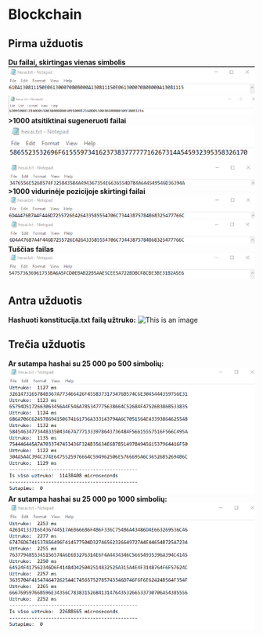 # Blockchain

## **Pirma užduotis**
**Du failai, skirtingas vienas simbolis**
![This is an image](/assets/vienas.png)
![This is an image](/assets/vienas2.png)
**>1000 atsitiktinai sugeneruoti failai**
![This is an image](/assets/simboliai1.png)
![This is an image](/assets/simboliai2.png)
**>1000 vidurinėje pozicijoje skirtingi failai**
![This is an image](/assets/skiriasi1.png)
![This is an image](/assets/skiriasi2.png)
**Tuščias failas**
![This is an image](/assets/tusciasfailas.png)

## **Antra užduotis**
**Hashuoti konstitucija.txt failą užtruko:**
![This is an image](/assets/konsti.ping)

## **Trečia užduotis**
**Ar sutampa hashai su 25 000 po 500 simbolių:**
![This is an image](/assets/sutapimai500.png)
**Ar sutampa hashai su 25 000 po 1000 simbolių:**
![This is an image](/assets/sutapimai1000.png)
